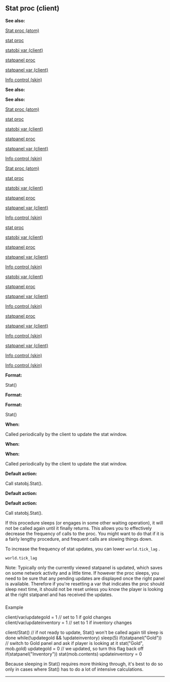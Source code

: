 

 Stat proc (client)
--------------------




**See also:** 


[Stat proc (atom)](#/atom/proc/Stat) 

[stat proc](#/proc/stat) 

[statobj var (client)](#/client/var/statobj) 

[statpanel proc](#/proc/statpanel) 

[statpanel var (client)](#/client/var/statpanel) 

[Info control (skin)](#/{skin}/control/info) 








**See also:** 

**See also:**

[Stat proc (atom)](#/atom/proc/Stat) 

[stat proc](#/proc/stat) 

[statobj var (client)](#/client/var/statobj) 

[statpanel proc](#/proc/statpanel) 

[statpanel var (client)](#/client/var/statpanel) 

[Info control (skin)](#/{skin}/control/info) 






[Stat proc (atom)](#/atom/proc/Stat)

[stat proc](#/proc/stat) 

[statobj var (client)](#/client/var/statobj) 

[statpanel proc](#/proc/statpanel) 

[statpanel var (client)](#/client/var/statpanel) 

[Info control (skin)](#/{skin}/control/info) 





[stat proc](#/proc/stat)

[statobj var (client)](#/client/var/statobj) 

[statpanel proc](#/proc/statpanel) 

[statpanel var (client)](#/client/var/statpanel) 

[Info control (skin)](#/{skin}/control/info) 




[statobj var (client)](#/client/var/statobj)

[statpanel proc](#/proc/statpanel) 

[statpanel var (client)](#/client/var/statpanel) 

[Info control (skin)](#/{skin}/control/info) 



[statpanel proc](#/proc/statpanel)

[statpanel var (client)](#/client/var/statpanel) 

[Info control (skin)](#/{skin}/control/info) 


[statpanel var (client)](#/client/var/statpanel)

[Info control (skin)](#/{skin}/control/info) 

[Info control (skin)](#/{skin}/control/info)


**Format:** 


 Stat()
 


**Format:** 

**Format:**

 Stat()



**When:** 


 Called periodically by the client to update the stat window.
 


**When:** 

**When:**

 Called periodically by the client to update the stat window.



**Default action:** 


 Call statobj.Stat().
 


**Default action:** 

**Default action:**

 Call statobj.Stat().


 If this procedure sleeps (or engages in some other waiting operation), it
will not be called again until it finally returns. This allows you to
effectively decrease the frequency of calls to the proc. You might want to
do that if it is a fairly lengthy procedure, and frequent calls are slowing
things down.




 To increase the frequency of stat updates, you can lower
 `world.tick_lag` 
 .



`world.tick_lag`

 Note: Typically only the currently viewed statpanel is updated, which
saves on some network activity and a little time. If however the proc
sleeps, you need to be sure that any pending updates are displayed once
the right panel is available. Therefore if you're resetting a var that
indicates the proc should sleep next time, it should not be reset unless
you know the player is looking at the right statpanel and has received
the updates.



### 
 Example



 client/var/updategold = 1 // set to 1 if gold changes
client/var/updateinventory = 1 // set to 1 if inventory changes

client/Stat()
 // if not ready to update, Stat() won't be called again till sleep is done
 while(!updategold && !updateinventory)
 sleep(5)
 if(statpanel("Gold")) // switch to Gold panel and ask if player is looking at it
 stat("Gold", mob.gold)
 updategold = 0 // we updated, so turn this flag back off
 if(statpanel("Inventory"))
 stat(mob.contents)
 updateinventory = 0


 Because sleeping in Stat() requires more thinking through, it's best to do
so only in cases where Stat() has to do a lot of intensive calculations.





---


